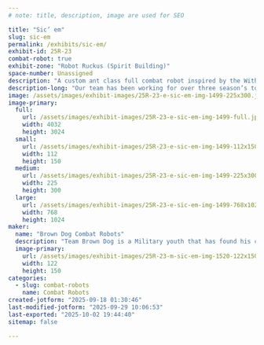 ```yaml
---
# note: title, description, image are used for SEO

title: "Sic’ em"
slug: sic-em
permalink: /exhibits/sic-em/
exhibit-id: 25R-23
combat-robot: true
exhibit-zone: "Robot Ruckus (Spirit Building)"
space-number: Unassigned
description: "A custom ant class full combat robot inspired by the With Doctor BattleBot"
description-long: "Our team has been working for over three season’s to create an effective version"
image: /assets/images/exhibit-images/25R-23-e-sic-em-img-1499-225x300.jpeg
image-primary: 
  full:
    url: /assets/images/exhibit-images/25R-23-e-sic-em-img-1499-full.jpeg
    width: 4032
    height: 3024
  small:
    url: /assets/images/exhibit-images/25R-23-e-sic-em-img-1499-112x150.jpeg
    width: 112
    height: 150
  medium:
    url: /assets/images/exhibit-images/25R-23-e-sic-em-img-1499-225x300.jpeg
    width: 225
    height: 300
  large:
    url: /assets/images/exhibit-images/25R-23-e-sic-em-img-1499-768x1024.jpeg
    width: 768
    height: 1024
maker: 
  name: "Brown Dog Combat Robots"
  description: "Team Brown Dog is a Military youth that has found his calling creating great entertainment"
  image-primary:
    url: /assets/images/exhibit-images/25R-23-m-sic-em-img-1520-122x150.jpeg
    width: 122
    height: 150
categories: 
  - slug: combat-robots
    name: Combat Robots
created-jotform: "2025-09-18 01:30:46"
last-modified-jotform: "2025-09-29 10:06:53"
last-exported: "2025-10-02 19:44:40"
sitemap: false

---
```


